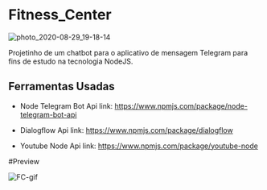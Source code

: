 # Fitness_Center
![photo_2020-08-29_19-18-14](https://user-images.githubusercontent.com/32379195/91647513-edac2380-ea31-11ea-9d27-490e189c094a.jpg)

Projetinho de um chatbot para o aplicativo de mensagem Telegram para fins de estudo na tecnologia NodeJS.

## Ferramentas Usadas 

* Node Telegram Bot Api
link: https://www.npmjs.com/package/node-telegram-bot-api

* Dialogflow Api
link: https://www.npmjs.com/package/dialogflow

* Youtube Node Api
link: https://www.npmjs.com/package/youtube-node

#Preview

![FC-gif](https://user-images.githubusercontent.com/32379195/91647675-ad4da500-ea33-11ea-8286-6642401001f0.gif)

